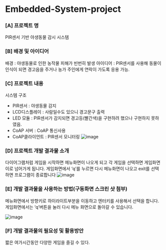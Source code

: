 # Embedded-System-project
### [A] 프로젝트 명
PIR센서 기반 야생동물 감시 시스템
### [B] 배경 및 아이디어
배경 : 야생동물로 인한 농작물 피해가 빈번히 발생
아이디어 : PIR센서를 사용해 동물이 인식이 되면 경고음을
주거나 농가 주인에게 연락이 가도록 응용 가능. 
### [C] 프로젝트 내용
시스템 구조
 - PIR센서 : 야생동물 감지
 - LCD디스플레이 :  사람일수도 있으니 경고문구 출력
 - LED 모듈 :  PIR센서가 감지되면 경고등(빨간색)을 구현하려 했으나 구현하지 못하       였음.
 - CoAP 서버 :  CoAP 통신사용
 - CoAP클라이언트 :  PIR센서 모니터링
![image](https://user-images.githubusercontent.com/87258864/147630451-a51bbd68-ea6e-4c9f-9519-53096401d453.png)

### [D] 프로젝트 개발 결과물 소개
다이어그램처럼 게임을 시작하면 메뉴화면이 나오게 되고 각 게임을 선택하면 게임화면이로 넘어가게 됩니다. 게임화면에서 ‘q’를 누르면 다시 메뉴화면이 나오고 exit를 선택하면 프로그램이 종료합니다
 ![image](https://user-images.githubusercontent.com/86523413/144700101-1cc797fd-72ae-4f89-bfae-863b1abd1a9d.png)


### [E] 개발 결과물을 사용하는 방법(구동화면 스크린 샷 첨부)

메뉴화면에서 방향키로 하이라이트부분을 이동하고 엔터키를 사용해서 선택을 합니다.
게임화면에서는 ‘q’버튼을 눌러 다시 메뉴 화면으로 돌아갈 수 있습니다.
 
 ![image](https://user-images.githubusercontent.com/86523413/144700104-4328b239-d889-4562-bac7-b45e024fe7b1.png)

### [F] 개발 결과물의 필요성 및 활용방안
짧은 여가시간동안 다양한 게임을 즐길 수 있다.
